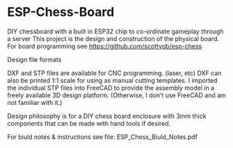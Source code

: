 # ESP-Chess-Board
DIY chessboard with a built in ESP32 chip to co-ordinate gameplay through a server
This project is the design and construction of the physical board.
For board programming see https://github.com/scottyob/esp-chess

Design file formats

DXF and STP files are available for CNC programming. (laser, etc)
DXF can also be printed 1:1 scale for using as manual cutting templates.
I imported the individual STP files into FreeCAD to provide the assembly model in a freely available 3D design platform. (Otherwise, I don’t use FreeCAD and am not familiar with it.)

Design philosophy is for a DIY chess board enclosure with 3mm thick components that can be made with hand tools if desired.

For biuld notes & instructions see file: ESP_Chess_Biuld_Notes.pdf
